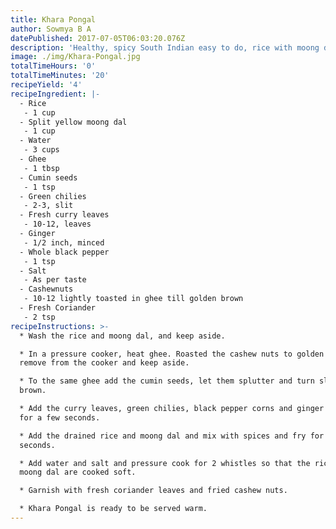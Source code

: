 ```yaml
---
title: Khara Pongal
author: Sowmya B A
datePublished: 2017-07-05T06:03:20.076Z
description: 'Healthy, spicy South Indian easy to do, rice with moong dhal breakfast.'
image: ./img/Khara-Pongal.jpg
totalTimeHours: '0'
totalTimeMinutes: '20'
recipeYield: '4'
recipeIngredient: |-
  - Rice
   - 1 cup
  - Split yellow moong dal
   - 1 cup
  - Water
   - 3 cups
  - Ghee
   - 1 tbsp
  - Cumin seeds
   - 1 tsp
  - Green chilies
   - 2-3, slit
  - Fresh curry leaves
   - 10-12, leaves
  - Ginger
   - 1/2 inch, minced
  - Whole black pepper
   - 1 tsp
  - Salt
   - As per taste
  - Cashewnuts
   - 10-12 lightly toasted in ghee till golden brown
  - Fresh Coriander
   - 2 tsp
recipeInstructions: >-
  * Wash the rice and moong dal, and keep aside.

  * In a pressure cooker, heat ghee. Roasted the cashew nuts to golden brown,
  remove from the cooker and keep aside.

  * To the same ghee add the cumin seeds, let them splutter and turn slightly
  brown.

  * Add the curry leaves, green chilies, black pepper corns and ginger and fry
  for a few seconds.

  * Add the drained rice and moong dal and mix with spices and fry for a few
  seconds.

  * Add water and salt and pressure cook for 2 whistles so that the rice and
  moong dal are cooked soft.

  * Garnish with fresh coriander leaves and fried cashew nuts.

  * Khara Pongal is ready to be served warm.
---
```






